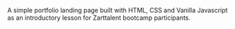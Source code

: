 A simple portfolio landing page built with HTML, CSS and Vanilla Javascript as an introductory lesson for Zarttalent bootcamp participants.
